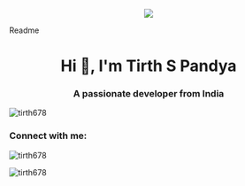
<p align="center">
  <a href="https://skillicons.dev">
    <img src="https://skillicons.dev/icons?i=git,apple,cpp,c,css,html,github,js,mysql,notion,selenium,vscode" />
  </a>
</p>

Readme
<h1 align="center">Hi 👋, I'm Tirth S Pandya</h1>
<h3 align="center">A passionate developer from India</h3>

<p align="left"> <img src="https://komarev.com/ghpvc/?username=tirth678&label=Profile%20views&color=0e75b6&style=flat" alt="tirth678" /> </p>

<h3 align="left">Connect with me:</h3>
<p align="left">
</p>

<p><img align="center" src="https://github-readme-stats.vercel.app/api/top-langs?username=tirth678&show_icons=true&locale=en&layout=compact" alt="tirth678" /></p>

<p><img align="center" src="https://github-readme-streak-stats.herokuapp.com/?user=tirth678&" alt="tirth678" /></p>


